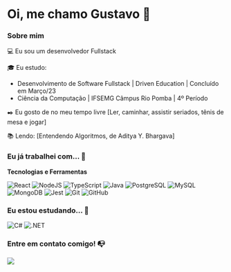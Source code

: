 # Oi, me chamo Gustavo 👋

### Sobre mim

💻 Eu sou um desenvolvedor Fullstack


🎓 Eu estudo:
  <ul>
    <li>Desenvolvimento de Software Fullstack | Driven Education | Concluído em Março/23</li>
    <li>Ciência da Computação | IFSEMG Câmpus Rio Pomba | 4º Período</li>
  </ul>

✒️ Eu gosto de no meu tempo livre [Ler, caminhar, assistir seriados, tênis de mesa e jogar]

📚 Lendo: [Entendendo Algoritmos, de Aditya Y. Bhargava]

### Eu já trabalhei com... 🔧

**Tecnologias e Ferramentas**

![React](https://img.shields.io/badge/react-%2320232a.svg?style=for-the-badge&logo=react&logoColor=%2361DAFB)
![NodeJS](https://img.shields.io/badge/node.js-6DA55F?style=for-the-badge&logo=node.js&logoColor=white)
![TypeScript](https://img.shields.io/badge/typescript-%23007ACC.svg?style=for-the-badge&logo=typescript&logoColor=white)
![Java](https://img.shields.io/badge/java-%23ED8B00.svg?style=for-the-badge&logo=openjdk&logoColor=white)
![PostgreSQL](https://img.shields.io/badge/postgres-%23316192.svg?style=for-the-badge&logo=postgresql&logoColor=white)
![MySQL](https://img.shields.io/badge/MySQL-005C84?style=for-the-badge&logo=mysql&logoColor=white)
![MongoDB](https://img.shields.io/badge/MongoDB-4EA94B?style=for-the-badge&logo=mongodb&logoColor=white)
![Jest](https://img.shields.io/badge/Jest-323330?style=for-the-badge&logo=Jest&logoColor=white)
![Git](https://img.shields.io/badge/git-%23F05033.svg?style=for-the-badge&logo=git&logoColor=white)
![GitHub](https://img.shields.io/badge/github-%23121011.svg?style=for-the-badge&logo=github&logoColor=white)

### Eu estou estudando... 🧩
![C#](https://img.shields.io/badge/C%23-239120?style=for-the-badge&logo=c-sharp&logoColor=white)
![.NET](https://img.shields.io/badge/.NET-5C2D91?style=for-the-badge&logo=.net&logoColor=white)


<!-- (Você pode adicionar novas tecnologias insira ![Nome da Tecnologia](https://img.shields.io/badge/-[Nome da tecnologia]-[Cor do fundo]?style=flat-square&logo=[Nome da tecnologia])) -->

<!-- ### GitHub Stats ⚡
<div>
<a href="https://github.com/gvasquesdev">
<img height="180em" src="https://github-readme-stats.vercel.app/api/top-langs/?username=gvasquesdev&layout=compact&langs_count=7&theme=dracula"/>
<img height="180em" src="https://github-readme-stats.vercel.app/api?username=gvasquesdev&show_icons=true&theme=dracula&include_all_commits=true&count_private=true"/>
</div> -->

### Entre em contato comigo! 📭
<div>
<a href="https://www.linkedin.com/in/gustavo-vasques/" target="_blank"><img src="https://img.shields.io/badge/-LinkedIn-%230077B5?style=for-the-badge&logo=linkedin&logoColor=white" target="_blank"></a>   
</div>



